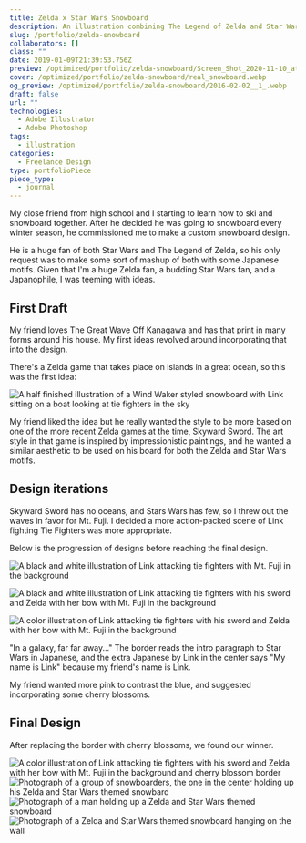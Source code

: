 ```yaml
---
title: Zelda x Star Wars Snowboard
description: An illustration combining The Legend of Zelda and Star Wars fandom for a snowboard.
slug: /portfolio/zelda-snowboard
collaborators: []
class: ""
date: 2019-01-09T21:39:53.756Z
preview: /optimized/portfolio/zelda-snowboard/Screen_Shot_2020-11-10_at_10.37.21_AM.webp
cover: /optimized/portfolio/zelda-snowboard/real_snowboard.webp
og_preview: /optimized/portfolio/zelda-snowboard/2016-02-02__1_.webp
draft: false
url: ""
technologies:
  - Adobe Illustrator
  - Adobe Photoshop
tags:
  - illustration
categories:
  - Freelance Design
type: portfolioPiece
piece_type:
  - journal
---
```


My close friend from high school and I starting to learn how to ski and snowboard together. After he decided he was going to snowboard every winter season, he commissioned me to make a custom snowboard design.

He is a huge fan of both Star Wars and The Legend of Zelda, so his only request was to make some sort of mashup of both with some Japanese motifs. Given that I'm a huge Zelda fan, a budding Star Wars fan, and a Japanophile, I was teeming with ideas.

## First Draft

My friend loves The Great Wave Off Kanagawa and has that print in many forms around his house. My first ideas revolved around incorporating that into the design.

There's a Zelda game that takes place on islands in a great ocean, so this was the first idea:

![A half finished illustration of a Wind Waker styled snowboard with Link sitting on a boat looking at tie fighters in the sky](/optimized/portfolio/zelda-snowboard/wind_waker_rough.webp)

My friend liked the idea but he really wanted the style to be more based on one of the more recent Zelda games at the time, Skyward Sword. The art style in that game is inspired by impressionistic paintings, and he wanted a similar aesthetic to be used on his board for both the Zelda and Star Wars motifs.

## Design iterations

Skyward Sword has no oceans, and Stars Wars has few, so I threw out the waves in favor for Mt. Fuji. I decided a more action-packed scene of Link fighting Tie Fighters was more appropriate.

Below is the progression of designs before reaching the final design.

![A black and white illustration of Link attacking tie fighters with Mt. Fuji in the background](/optimized/portfolio/zelda-snowboard/snowboard_no_zelda.webp)

![A black and white illustration of Link attacking tie fighters with his sword and Zelda with her bow with Mt. Fuji in the background](/optimized/portfolio/zelda-snowboard/snowboard_with_zelda.webp)

![A color illustration of Link attacking tie fighters with his sword and Zelda with her bow with Mt. Fuji in the background](/optimized/portfolio/zelda-snowboard/FINAL_DESIGN_CS3__1_.webp)

"In a galaxy, far far away..." The border reads the intro paragraph to Star Wars in Japanese, and the extra Japanese by Link in the center says "My name is Link" because my friend's name is Link.

My friend wanted more pink to contrast the blue, and suggested incorporating some cherry blossoms.

## Final Design

After replacing the border with cherry blossoms, we found our winner.

![A color illustration of Link attacking tie fighters with his sword and Zelda with her bow with Mt. Fuji in the background and cherry blossom border](/optimized/portfolio/zelda-snowboard/real_snowboard.webp)
![Photograph of a group of snowboarders, the one in the center holding up his Zelda and Star Wars themed snowbard](/optimized/portfolio/zelda-snowboard/12719374_10205826091994696_4368261030623854733_o.webp)
![Photograph of a man holding up a Zelda and Star Wars themed snowboard](/optimized/portfolio/zelda-snowboard/2016-02-02__1_.webp)
![Photograph of a Zelda and Star Wars themed snowboard hanging on the wall](/optimized/portfolio/zelda-snowboard/Screen_Shot_2020-11-10_at_10.37.21_AM.webp)